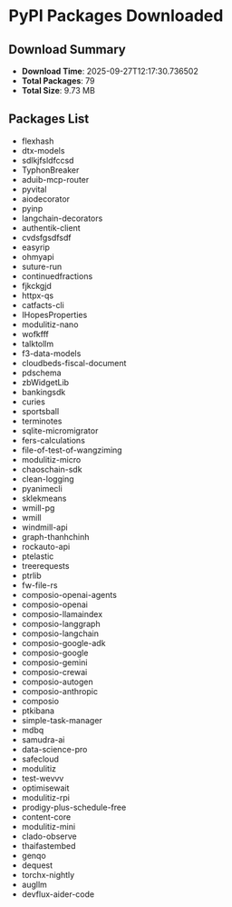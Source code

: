 # PyPI Packages Downloaded

## Download Summary
- **Download Time**: 2025-09-27T12:17:30.736502
- **Total Packages**: 79
- **Total Size**: 9.73 MB

## Packages List
- flexhash
- dtx-models
- sdlkjfsldfccsd
- TyphonBreaker
- aduib-mcp-router
- pyvital
- aiodecorator
- pyinp
- langchain-decorators
- authentik-client
- cvdsfgsdfsdf
- easyrip
- ohmyapi
- suture-run
- continuedfractions
- fjkckgjd
- httpx-qs
- catfacts-cli
- IHopesProperties
- modulitiz-nano
- wofkfff
- talktollm
- f3-data-models
- cloudbeds-fiscal-document
- pdschema
- zbWidgetLib
- bankingsdk
- curies
- sportsball
- terminotes
- sqlite-micromigrator
- fers-calculations
- file-of-test-of-wangziming
- modulitiz-micro
- chaoschain-sdk
- clean-logging
- pyanimecli
- sklekmeans
- wmill-pg
- wmill
- windmill-api
- graph-thanhchinh
- rockauto-api
- ptelastic
- treerequests
- ptrlib
- fw-file-rs
- composio-openai-agents
- composio-openai
- composio-llamaindex
- composio-langgraph
- composio-langchain
- composio-google-adk
- composio-google
- composio-gemini
- composio-crewai
- composio-autogen
- composio-anthropic
- composio
- ptkibana
- simple-task-manager
- mdbq
- samudra-ai
- data-science-pro
- safecloud
- modulitiz
- test-wevvv
- optimisewait
- modulitiz-rpi
- prodigy-plus-schedule-free
- content-core
- modulitiz-mini
- clado-observe
- thaifastembed
- genqo
- dequest
- torchx-nightly
- augllm
- devflux-aider-code
